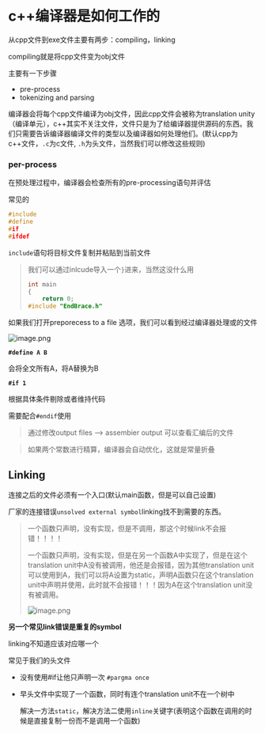 # c++编译器是如何工作的

从cpp文件到exe文件主要有两步：compiling，linking

compiling就是将cpp文件变为obj文件

主要有一下步骤

- pre-process
- tokenizing and parsing

编译器会将每个cpp文件编译为obj文件，因此cpp文件会被称为translation unity（编译单元），c++其实不关注文件，文件只是为了给编译器提供源码的东西。我们只需要告诉编译器编译文件的类型以及编译器如何处理他们。(默认cpp为c++文件，`.c`为c文件, `.h`为头文件，当然我们可以修改这些规则)

### per-process

在预处理过程中，编译器会检查所有的pre-processing语句并评估

常见的

```c++
#include 
#define
#if
#ifdef
```

`include`语句将目标文件复制并粘贴到当前文件

> 我们可以通过inlcude导入一个`}`进来，当然这没什么用
>
> ```c++
> int main
> {
>     return 0;
> #include "EndBrace.h"
> ```

如果我们打开preporecess to a file 选项，我们可以看到经过编译器处理或的文件

![image.png](https://s2.loli.net/2023/01/11/mGOkofRDn6N9WP8.png)

**`#define A B`**

会将全文所有A，将A替换为B

**`#if 1`**

根据具体条件剔除或者维持代码

需要配合`#endif`使用

> 通过修改output files --> assembier output 可以查看汇编后的文件

> 如果两个常数进行精算，编译器会自动优化，这就是常量折叠

## Linking

连接之后的文件必须有一个入口(默认main函数，但是可以自己设置)

厂家的连接错误`unsolved external symbol`linking找不到需要的东西。

> 一个函数只声明，没有实现，但是不调用，那这个时候link不会报错！！！！
>
> 一个函数只声明，没有实现，但是在另一个函数A中实现了，但是在这个translation unit中A没有被调用，他还是会报错，因为其他translation unit可以使用到A，我们可以将A设置为static，声明A函数只在这个translation unit中声明并使用，此时就不会报错！！！因为A在这个translation unit没有被调用。
>
> ![image.png](https://s2.loli.net/2023/01/12/KoMbQOdfDvmyrP8.png)

**另一个常见link错误是重复的symbol**

linking不知道应该对应哪一个

常见于我们的头文件

- 没有使用#if让他只声明一次 `#pargma once`

- 早头文件中实现了一个函数，同时有连个translation unit不在一个树中

  解决一方法`static`，解决方法二使用`inline`关键字(表明这个函数在调用的时候是直接复制一份而不是调用一个函数)